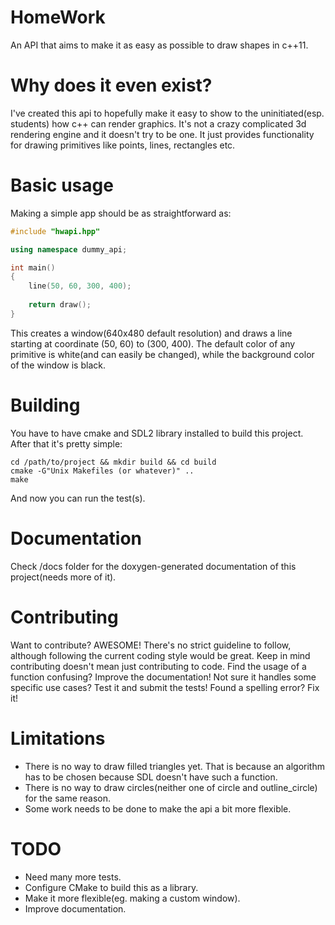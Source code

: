 # HomeWork
An API that aims to make it as easy as possible to draw shapes in c++11.

# Why does it even exist?
I've created this api to hopefully make it easy to show to the uninitiated(esp. students) how c++ can render graphics. It's not a crazy complicated 3d rendering engine and it doesn't try to be one. It just provides functionality for drawing primitives like points, lines, rectangles etc.

# Basic usage
Making a simple app should be as straightforward as:
```c++
#include "hwapi.hpp"

using namespace dummy_api;

int main()
{
    line(50, 60, 300, 400);
    
    return draw();
}
```
This creates a window(640x480 default resolution) and draws a line starting at coordinate (50, 60) to (300, 400). The default color of any primitive is white(and can easily be changed), while the background color of the window is black. 

# Building
You have to have cmake and SDL2 library installed to build this project. After that it's pretty simple:
```
cd /path/to/project && mkdir build && cd build
cmake -G"Unix Makefiles (or whatever)" ..
make
```
And now you can run the test(s).

# Documentation
Check /docs folder for the doxygen-generated documentation of this project(needs more of it).

# Contributing
Want to contribute? AWESOME! There's no strict guideline to follow, although following the current coding style would be great. Keep in mind contributing doesn't mean just contributing to code. Find the usage of a function confusing? Improve the documentation! Not sure it handles some specific use cases? Test it and submit the tests! Found a spelling error? Fix it!

# Limitations
* There is no way to draw filled triangles yet. That is because an algorithm has to be chosen because SDL doesn't have such a function.
* There is no way to draw circles(neither one of circle and outline_circle) for the same reason.
* Some work needs to be done to make the api a bit more flexible.

# TODO
* Need many more tests.
* Configure CMake to build this as a library.
* Make it more flexible(eg. making a custom window).
* Improve documentation.
